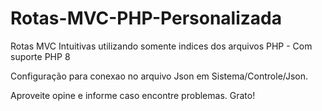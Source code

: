# Rotas-MVC-PHP-Personalizada
Rotas MVC Intuitivas utilizando somente indices dos arquivos PHP - Com suporte PHP 8

Configuração para conexao no arquivo Json em  Sistema/Controle/Json.

Aproveite opine e informe caso encontre problemas. Grato!
